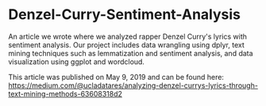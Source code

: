 # Denzel-Curry-Sentiment-Analysis
An article we wrote where we analyzed rapper Denzel Curry's lyrics with sentiment analysis. Our project includes data wrangling using dplyr, text mining techniques such as lemmatization and sentiment analysis, and data visualization using ggplot and wordcloud. 

This article was published on May 9, 2019 and can be found here: https://medium.com/@ucladatares/analyzing-denzel-currys-lyrics-through-text-mining-methods-63608318d2
